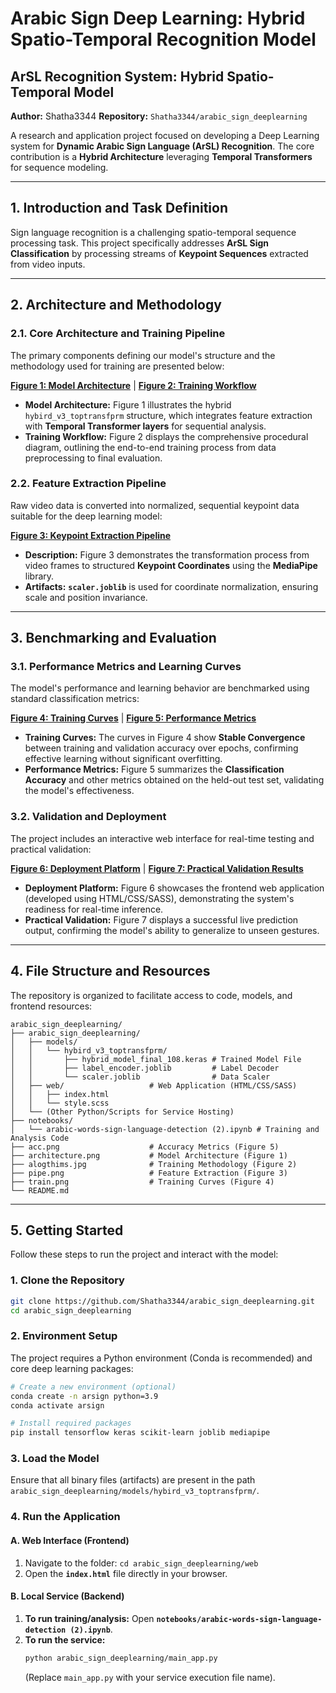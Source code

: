 #  Arabic Sign Deep Learning: Hybrid Spatio-Temporal Recognition Model

## ArSL Recognition System: Hybrid Spatio-Temporal Model

**Author:** Shatha3344
**Repository:** `Shatha3344/arabic_sign_deeplearning`

[](https://opensource.org/licenses/MIT)

A research and application project focused on developing a Deep Learning system for **Dynamic Arabic Sign Language (ArSL) Recognition**. The core contribution is a **Hybrid Architecture** leveraging **Temporal Transformers** for sequence modeling.

-----

## 1\. Introduction and Task Definition

Sign language recognition is a challenging spatio-temporal sequence processing task. This project specifically addresses **ArSL Sign Classification** by processing streams of **Keypoint Sequences** extracted from video inputs.

-----

## 2\. Architecture and Methodology

### 2.1. Core Architecture and Training Pipeline

The primary components defining our model's structure and the methodology used for training are presented below:

[**Figure 1: Model Architecture**](asset/image/architecture.png) | [**Figure 2: Training Workflow**](asset/image/alogthims.jpg)

  * **Model Architecture:** Figure 1 illustrates the hybrid `hybird_v3_toptransfprm` structure, which integrates feature extraction with **Temporal Transformer layers** for sequential analysis.
  * **Training Workflow:** Figure 2 displays the comprehensive procedural diagram, outlining the end-to-end training process from data preprocessing to final evaluation.

### 2.2. Feature Extraction Pipeline

Raw video data is converted into normalized, sequential keypoint data suitable for the deep learning model:

[**Figure 3: Keypoint Extraction Pipeline**](https://www.google.com/search?q=pipe.png)

  * **Description:** Figure 3 demonstrates the transformation process from video frames to structured **Keypoint Coordinates** using the **MediaPipe** library.
  * **Artifacts:** **`scaler.joblib`** is used for coordinate normalization, ensuring scale and position invariance.

-----

## 3\. Benchmarking and Evaluation

### 3.1. Performance Metrics and Learning Curves

The model's performance and learning behavior are benchmarked using standard classification metrics:

[**Figure 4: Training Curves**](https://www.google.com/search?q=train.png) | [**Figure 5: Performance Metrics**](https://www.google.com/search?q=acc.png)

  * **Training Curves:** The curves in Figure 4 show **Stable Convergence** between training and validation accuracy over epochs, confirming effective learning without significant overfitting.
  * **Performance Metrics:** Figure 5 summarizes the **Classification Accuracy** and other metrics obtained on the held-out test set, validating the model's effectiveness.

### 3.2. Validation and Deployment

The project includes an interactive web interface for real-time testing and practical validation:

[**Figure 6: Deployment Platform**](https://www.google.com/search?q=screen_platform.jpg) | [**Figure 7: Practical Validation Results**](https://www.google.com/search?q=result.png)

  * **Deployment Platform:** Figure 6 showcases the frontend web application (developed using HTML/CSS/SASS), demonstrating the system's readiness for real-time inference.
  * **Practical Validation:** Figure 7 displays a successful live prediction output, confirming the model's ability to generalize to unseen gestures.

-----

## 4\. File Structure and Resources

The repository is organized to facilitate access to code, models, and frontend resources:

```
arabic_sign_deeplearning/
├── arabic_sign_deeplearning/ 
│   ├── models/
│   │   └── hybird_v3_toptransfprm/
│   │       ├── hybrid_model_final_108.keras # Trained Model File
│   │       ├── label_encoder.joblib         # Label Decoder
│   │       └── scaler.joblib                # Data Scaler
│   ├── web/                   # Web Application (HTML/CSS/SASS)
│   │   ├── index.html         
│   │   └── style.scss         
│   └── (Other Python/Scripts for Service Hosting)
├── notebooks/
│   └── arabic-words-sign-language-detection (2).ipynb # Training and Analysis Code
├── acc.png                    # Accuracy Metrics (Figure 5)
├── architecture.png           # Model Architecture (Figure 1)
├── alogthims.jpg              # Training Methodology (Figure 2)
├── pipe.png                   # Feature Extraction (Figure 3)
├── train.png                  # Training Curves (Figure 4)
└── README.md
```

-----

## 5\. Getting Started

Follow these steps to run the project and interact with the model:

### 1\. Clone the Repository

```bash
git clone https://github.com/Shatha3344/arabic_sign_deeplearning.git
cd arabic_sign_deeplearning
```

### 2\. Environment Setup

The project requires a Python environment (Conda is recommended) and core deep learning packages:

```bash
# Create a new environment (optional)
conda create -n arsign python=3.9
conda activate arsign

# Install required packages
pip install tensorflow keras scikit-learn joblib mediapipe 
```

### 3\. Load the Model

Ensure that all binary files (artifacts) are present in the path `arabic_sign_deeplearning/models/hybird_v3_toptransfprm/`.

### 4\. Run the Application

#### A. Web Interface (Frontend)

1.  Navigate to the folder: `cd arabic_sign_deeplearning/web`
2.  Open the **`index.html`** file directly in your browser.

#### B. Local Service (Backend)

1.  **To run training/analysis:** Open **`notebooks/arabic-words-sign-language-detection (2).ipynb`**.
2.  **To run the service:**
    ```bash
    python arabic_sign_deeplearning/main_app.py 
    ```
    (Replace `main_app.py` with your service execution file name).
